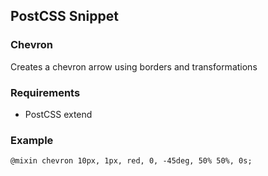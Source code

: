 ## PostCSS Snippet

### Chevron

Creates a chevron arrow using borders and transformations

### Requirements

* PostCSS extend

### Example

```
@mixin chevron 10px, 1px, red, 0, -45deg, 50% 50%, 0s;
```
